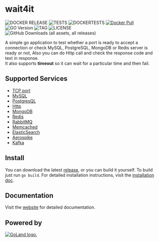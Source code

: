 # wait4it
 
![DOCKER RELEASE](https://img.shields.io/github/actions/workflow/status/ph4r5h4d/wait4it/main.yml?label=Docker%20release&style=for-the-badge) ![TESTS](https://img.shields.io/github/actions/workflow/status/ph4r5h4d/wait4it/integrations-app.yaml?label=Tests&style=for-the-badge) ![DOCKERTESTS](https://img.shields.io/github/actions/workflow/status/ph4r5h4d/wait4it/integrations-docker.yaml?label=Docker%20Tests&style=for-the-badge) [![Docker Pull](https://img.shields.io/docker/pulls/ph4r5h4d/wait4it?style=for-the-badge)](https://hub.docker.com/r/ph4r5h4d/wait4it)  ![GO Version](https://img.shields.io/github/go-mod/go-version/ph4r5h4d/wait4it?style=for-the-badge) ![TAG](https://img.shields.io/github/v/tag/ph4r5h4d/wait4it?style=for-the-badge) ![LICENSE](https://img.shields.io/github/license/ph4r5h4d/wait4it?style=for-the-badge) ![GitHub Downloads (all assets, all releases)](https://img.shields.io/github/downloads/ph4r5h4d/wait4it/total?style=for-the-badge&label=Github%20Downloads)

A simple go application to test whether a port is ready to accept a connection or check 
MySQL, PostgreSQL, MongoDB or Redis server is ready or not, Also you can do Http call and check 
the response code and text in response.  
It also supports **timeout** so it can wait for a particular time and then fail.  

## Supported Services
* [TCP port](https://wait4it.dev/docs/tcp/)
* [MySQL](https://wait4it.dev/docs/mysql/)
* [PostgresQL](https://wait4it.dev/docs/postgresql/)
* [Http](https://wait4it.dev/docs/http/)
* [MongoDB](https://wait4it.dev/docs/mongodb/)
* [Redis](https://wait4it.dev/docs/redis/)
* [RabbitMQ](https://wait4it.dev/docs/rabbitmq/)
* [Memcached](https://wait4it.dev/docs/memcached/)
* [ElasticSearch](https://wait4it.dev/docs/elasticsearch/)
* [Aerospike](https://wait4it.dev/docs/aerospike/)
* [Kafka](https://wait4it.dev/docs/kafka/)

## Install
You can download the latest [release](https://github.com/ph4r5h4d/wait4it/releases), or you can build it yourself.
To build just run `go build`.
For detailed installation instructions, visit the [installation doc](https://wait4it.dev/docs/installation/).

## Documentation
Visit the [website](https://wait4it.dev) for detailed documentation.

## Powered by
[![GoLand logo.](https://resources.jetbrains.com/storage/products/company/brand/logos/GoLand.svg)](https://jb.gg/OpenSourceSupport)
